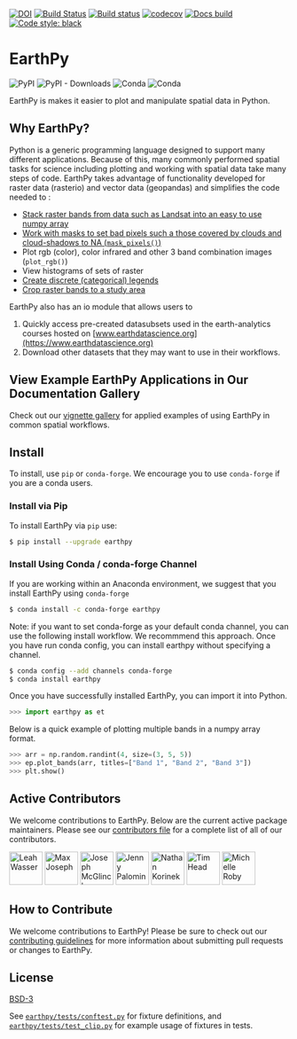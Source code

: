 [![DOI](https://zenodo.org/badge/122149160.svg)](https://zenodo.org/badge/latestdoi/122149160)
[![Build Status](https://travis-ci.org/earthlab/earthpy.svg?branch=master)](https://travis-ci.org/earthlab/earthpy)
[![Build status](https://ci.appveyor.com/api/projects/status/xgf5g4ms8qhgtp21?svg=true)](https://ci.appveyor.com/project/earthlab/earthpy)
[![codecov](https://codecov.io/gh/earthlab/earthpy/branch/master/graph/badge.svg)](https://codecov.io/gh/earthlab/earthpy)
[![Docs build](https://readthedocs.org/projects/earthpy/badge/?version=latest)](https://earthpy.readthedocs.io/en/latest/?badge=latest)
[![Code style: black](https://img.shields.io/badge/code%20style-black-000000.svg)](https://img.shields.io/badge/code%20style-black-000000.svg)

# EarthPy

![PyPI](https://img.shields.io/pypi/v/earthpy.svg?color=purple&style=plastic)
![PyPI - Downloads](https://img.shields.io/pypi/dm/earthpy.svg?color=purple&label=pypi%20downloads&style=plastic)
![Conda](https://img.shields.io/conda/v/conda-forge/earthpy.svg?color=purple&style=plastic)
![Conda](https://img.shields.io/conda/dn/conda-forge/earthpy.svg?color=purple&label=conda-forge%20downloads&style=plastic)

EarthPy is makes it easier to plot and manipulate spatial data in Python.

## Why EarthPy?

Python is a generic programming language designed to support many different applications. Because of this, many commonly
performed spatial tasks for science including plotting and working with spatial data take many steps of code. EarthPy 
takes advantage of functionality developed for raster data (rasterio) and vector data (geopandas) and simplifies the 
code needed to :

* [Stack raster bands from data such as Landsat into an easy to use numpy array](https://earthpy.readthedocs.io/en/latest/gallery_vignettes/plot_raster_stack_crop.html)
* [Work with masks to set bad pixels such a those covered by clouds and cloud-shadows to NA (`mask_pixels()`)](https://earthpy.readthedocs.io/en/latest/gallery_vignettes/plot_stack_masks.html#sphx-glr-gallery-vignettes-plot-stack-masks-py)
* Plot rgb (color), color infrared and other 3 band combination images (`plot_rgb()`)
* View histograms of sets of raster 
* [Create discrete (categorical) legends](https://earthpy.readthedocs.io/en/latest/gallery_vignettes/plot_draw_legend_docs.html)
* [Crop raster bands to a study area]((https://earthpy.readthedocs.io/en/latest/gallery_vignettes/plot_raster_stack_crop.html))

EarthPy also has an io module that allows users to 

1. Quickly access pre-created datasubsets used in the earth-analytics courses hosted 
on [www.earthdatascience.org](https://www.earthdatascience.org) 
2. Download other datasets that they may want to use in their workflows.

## View Example EarthPy Applications in Our Documentation Gallery  

Check out our [vignette gallery](https://earthpy.readthedocs.io/en/latest/gallery_vignettes/index.html) for 
applied examples of using EarthPy in common spatial workflows. 

## Install

To install, use `pip` or `conda-forge`. We encourage you to use `conda-forge` if you are a conda users. 

### Install via Pip

To install EarthPy via `pip` use:

```bash
$ pip install --upgrade earthpy
```

### Install Using Conda / conda-forge Channel

If you are working within an Anaconda environment, we suggest that you install EarthPy using 
`conda-forge`

```bash
$ conda install -c conda-forge earthpy
```

Note: if you want to set conda-forge as your default conda channel, you can use the following install workflow.
We recommmend this approach. Once you have run conda config, you can install earthpy without specifying a channel.

```bash
$ conda config --add channels conda-forge
$ conda install earthpy
```


Once you have successfully installed EarthPy, you can import it into Python.

```python
>>> import earthpy as et
```

Below is a quick example of plotting multiple bands in a numpy array format.

```python
>>> arr = np.random.randint(4, size=(3, 5, 5))
>>> ep.plot_bands(arr, titles=["Band 1", "Band 2", "Band 3"])
>>> plt.show()
```

## Active Contributors

We welcome contributions to EarthPy. Below are the current active package maintainers. Please see our
[contributors file](https://earthpy.readthedocs.io/en/latest/contributors.html) for a complete list of all 
of our contributors.


<a title="Leah Wasser" href="https://www.github.com/lwasser"><img width="60" height="60" alt="Leah Wasser" class="pull-left" src="https://avatars.githubusercontent.com/u/7649194?size=120" /></a>
<a title="Max Joseph" href="https://www.github.com/mbjoseph"><img width="60" height="60" alt="Max Joseph" class="pull-left" src="https://avatars.githubusercontent.com/u/2664564?size=120" /></a>
<a title="Joseph McGlinchy" href="https://www.github.com/joemcglinchy"><img width="60" height="60" alt="Joseph McGlinchy" class="pull-left" src="https://avatars.githubusercontent.com/u/4762214?size=120" /></a>
<a title="Jenny Palomino" href="https://www.github.com/jlpalomino"><img width="60" height="60" alt="Jenny Palomino" class="pull-left" src="https://avatars.githubusercontent.com/u/4017492?size=120" /></a>
<a title="Nathan Korinek" href="https://www.github.com/nkorinek"><img width="60" height="60" alt="Nathan Korinek" class="pull-left" src="https://avatars.githubusercontent.com/u/38253680?size=120" /></a>
<a title="Tim Head" href="https://www.github.com/betatim"><img width="60" height="60" alt="Tim Head" class="pull-left" src="https://avatars.githubusercontent.com/u/1448859?size=120" /></a>
<a title="Michelle Roby" href="https://www.github.com/mirob9363"><img width="60" height="60" alt="Michelle Roby" class="pull-left" src="https://avatars.githubusercontent.com/u/42818395?size=120" /></a>


## How to Contribute

We welcome contributions to EarthPy! Please be sure to check out our 
[contributing guidelines](https://earthpy.readthedocs.io/en/latest/contributing.html)
for more information about submitting pull requests or changes to EarthPy. 

## License

[BSD-3](https://github.com/earthlab/earthpy/blob/master/LICENSE)

See [`earthpy/tests/conftest.py`](earthpy/tests/conftest.py) for fixture
definitions, and [`earthpy/tests/test_clip.py`](earthpy/tests/test_clip.py)
for example usage of fixtures in tests.
